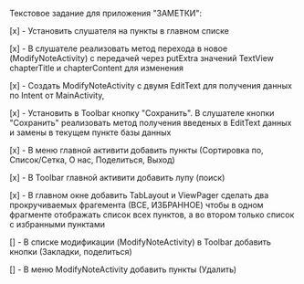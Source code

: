 Текстовое задание для приложения "ЗАМЕТКИ":

[x] - Установить слушателя на пункты в главном списке

[x] - В слушателе реализовать метод перехода в новое (ModifyNoteActivity) с передачей через putExtra
значений TextView chapterTitle и chapterContent для изменения

[x] - Создать ModifyNoteActivity с двумя EditText для получения данных по Intent от MainActivity,

[x] - Установить в Toolbar кнопку "Сохранить". В слушателе кнопки "Сохранить" реализовать метод 
получения введеных в EditText данных и замены в текущем пункте базы данных

[x] - В меню главной активити добавить пункты (Сортировка по, Список/Сетка, О нас, Поделиться, Выход)

[x] - В Toolbar главной активити добавить лупу (поиск)

[x] - В главном окне добавить TabLayout и ViewPager сделать два прокручиваемых фрагемента (ВСЕ, ИЗБРАННОЕ)
чтобы в одном фрагменте отображать список всех пунктов, а во втором только список с избранными пунктами

[] - В списке модификации (ModifyNoteActivity) в Toolbar добавить кнопки (Закладки, поделиться)

[] - В меню ModifyNoteActivity добавить пункты (Удалить)

